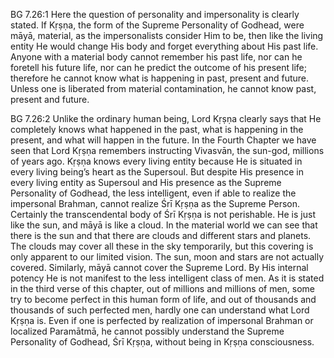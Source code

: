 BG 7.26:1	Here the question of personality and impersonality is clearly stated. If Kṛṣṇa, the form of the Supreme Personality of Godhead, were māyā, material, as the impersonalists consider Him to be, then like the living entity He would change His body and forget everything about His past life. Anyone with a material body cannot remember his past life, nor can he foretell his future life, nor can he predict the outcome of his present life; therefore he cannot know what is happening in past, present and future. Unless one is liberated from material contamination, he cannot know past, present and future.

BG 7.26:2	Unlike the ordinary human being, Lord Kṛṣṇa clearly says that He completely knows what happened in the past, what is happening in the present, and what will happen in the future. In the Fourth Chapter we have seen that Lord Kṛṣṇa remembers instructing Vivasvān, the sun-god, millions of years ago. Kṛṣṇa knows every living entity because He is situated in every living being’s heart as the Supersoul. But despite His presence in every living entity as Supersoul and His presence as the Supreme Personality of Godhead, the less intelligent, even if able to realize the impersonal Brahman, cannot realize Śrī Kṛṣṇa as the Supreme Person. Certainly the transcendental body of Śrī Kṛṣṇa is not perishable. He is just like the sun, and māyā is like a cloud. In the material world we can see that there is the sun and that there are clouds and different stars and planets. The clouds may cover all these in the sky temporarily, but this covering is only apparent to our limited vision. The sun, moon and stars are not actually covered. Similarly, māyā cannot cover the Supreme Lord. By His internal potency He is not manifest to the less intelligent class of men. As it is stated in the third verse of this chapter, out of millions and millions of men, some try to become perfect in this human form of life, and out of thousands and thousands of such perfected men, hardly one can understand what Lord Kṛṣṇa is. Even if one is perfected by realization of impersonal Brahman or localized Paramātmā, he cannot possibly understand the Supreme Personality of Godhead, Śrī Kṛṣṇa, without being in Kṛṣṇa consciousness.